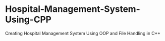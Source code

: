 # Hospital-Management-System-Using-CPP
Creating Hospital Management System Using OOP and File Handling in  C++
